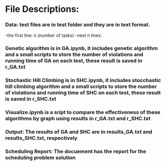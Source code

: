 <h1>File Descriptions: </h1>

<h3> Data: test files are in test folder and they are in text format. </h3>
    -the first line: n (number of tasks)
    -next n lines: <name of task> <entry time> <processing time> <deadline>

<h3>Genetic algorithm is in GA.ipynb, it includes genetic algorithm and a small scripts to store the number of violations and running time of GA on each test, these result is saved in r_GA.txt</h3>

<h3>Stochastic Hill Climbing is in SHC.ipynb, it includes stocchastic hill climbing algorithm and a small scripts to store the number of violations and running time of SHC on each test, these result is saved in r_SHC.txt</h3>

<h3>Visualize.ipynb is a sript to compare the effectiveness of these algorithms by graph using results in r_GA.txt and r_SHC.txt</h3>

<h3>Output: The results of GA and SHC are in results_GA.txt and results_SHC.txt, respectively</h3>
 
<h3>Scheduling Report: The docuement has the report for the scheduling problem solution</h3>
 
